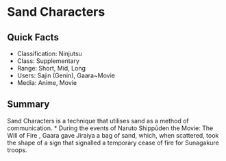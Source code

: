 # Sand Characters

## Quick Facts
- Classification: Ninjutsu
- Class: Supplementary
- Range: Short, Mid, Long
- Users: Sajin (Genin), Gaara~Movie
- Media: Anime, Movie

## Summary
Sand Characters is a technique that utilises sand as a method of communication. * During the events of Naruto Shippūden the Movie: The Will of Fire , Gaara gave Jiraiya a bag of sand, which, when scattered, took the shape of a sign that signalled a temporary cease of fire for Sunagakure troops.
